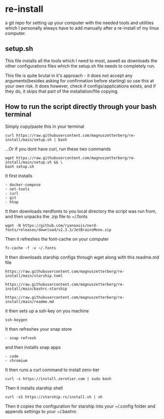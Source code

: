 # re-install

a git repo for setting up your computer with the needed tools and utilities which I personally always have to add manually after a re-install of my linux computer.


## setup.sh

This file installs all the tools which I need to most, aswell as downloads the other configurations files which the setup.sh file needs to completely run.

This file is quite brutal in it's approach - it does not accept any arguments(besides asking for confirmation before starting) so use this at your own risk. It does however, check if configs/applications exists, and if they do, it skips that part of the installation/file copying.

## How to run the script directly through your bash terminal

Simply copy/paste this in your terminal 

    curl https://raw.githubusercontent.com/magnuszetterberg/re-install/main/setup.sh | bash

...Or if you dont have curl, run these two commands

    wget https://raw.githubusercontent.com/magnuszetterberg/re-install/main/setup.sh && \
    bash setup.sh

It first installs

    - docker-compose
    - net-tools
    - curl
    - git
    - htop

It then downloads nerdfonts to you local directory the script was run from, and then unpacks the .zip file to ~/.fonts
    
    wget -N https://github.com/ryanoasis/nerd-fonts/releases/download/v2.3.3/JetBrainsMono.zip

Then it refreshes the font-cache on your computer

    fc-cache -f -v ~/.fonts

It then downloads starship configs through wget along with this readme.md file

    https://raw.githubusercontent.com/magnuszetterberg/re-install/main/starship.toml
    
    https://raw.githubusercontent.com/magnuszetterberg/re-install/main/bashrc-starship
    
    https://raw.githubusercontent.com/magnuszetterberg/re-install/main/readme.md



it then sets up a ssh-key on you machine

    ssh-keygen

It then refreshes your snap store

    - snap refresh

and then installs snap apps

    - code
    - chromium


It then runs a curl command to install zero-tier

    curl -s https://install.zerotier.com | sudo bash

Then it installs starship shell

    curl -sS https://starship.rs/install.sh | sh

Then it copies the configuration for starship into your ~/.config folder and appends settings to your ~/.bashrc
